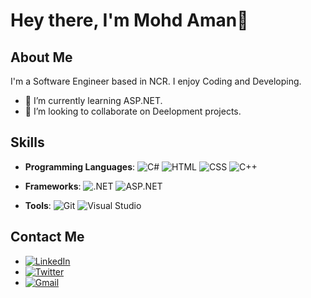 # Hey there, I'm Mohd Aman👋

## About Me

I'm a Software Engineer based in NCR. I enjoy Coding and Developing.

- 🌱 I’m currently learning ASP.NET.
- 👯 I’m looking to collaborate on Deelopment projects.

## Skills

- **Programming Languages**: 
  ![C#](https://img.shields.io/badge/C%23-239120?style=flat&logo=csharp&logoColor=white) 
  ![HTML](https://img.shields.io/badge/HTML-E34F26?style=flat&logo=html5&logoColor=white) 
  ![CSS](https://img.shields.io/badge/CSS-1572B6?style=flat&logo=css3&logoColor=white) 
  ![C++](https://img.shields.io/badge/C++-00599C?style=flat&logo=cplusplus&logoColor=white)

- **Frameworks**: 
  ![.NET](https://img.shields.io/badge/.NET-512BD4?style=flat&logo=dotnet&logoColor=white) 
  ![ASP.NET](https://img.shields.io/badge/ASP.NET-5C2D91?style=flat&logo=dotnet&logoColor=white)

- **Tools**: 
  ![Git](https://img.shields.io/badge/Git-F05032?style=flat&logo=git&logoColor=white) 
  ![Visual Studio](https://img.shields.io/badge/Visual_Studio-5C2D91?style=flat&logo=visual-studio&logoColor=white)


## Contact Me

- [![LinkedIn](https://img.shields.io/badge/LinkedIn-0A66C2?style=flat&logo=linkedin&logoColor=white)](https://www.linkedin.com/in/mrzero0/)
- [![Twitter](https://img.shields.io/badge/Twitter-1DA1F2?style=flat&logo=twitter&logoColor=white)](https://twitter.com/__aman_7)
- [![Gmail](https://img.shields.io/badge/Gmail-EA4335?style=flat&logo=gmail&logoColor=white)](mailto:mohammad.aman.334@gmail.com)

